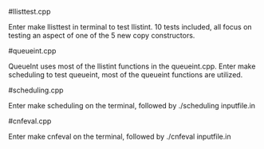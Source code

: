 #llisttest.cpp

Enter make llisttest in  terminal to 
test llistint. 10 tests included, all focus
on testing an aspect of one of the 5 new
copy constructors. 

#queueint.cpp

QueueInt uses most of the llistint
functions in the queueint.cpp. 
Enter make scheduling to test queueint, most
of the queueint functions are utilized.

#scheduling.cpp

Enter make scheduling on the terminal, followed by 
./scheduling inputfile.in


#cnfeval.cpp

Enter make cnfeval on the terminal, followed by 
./cnfeval inputfile.in